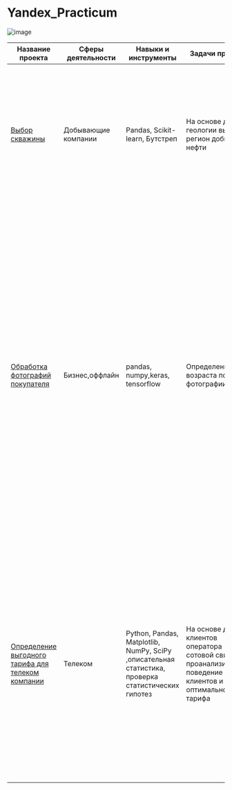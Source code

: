 

# Yandex_Practicum

![image](https://user-images.githubusercontent.com/99074177/235997371-83c300d3-a976-47f7-b927-3b1381963c3a.png)



| Название проекта  | Сферы деятельности | Навыки и инструменты | Задачи проекта | Описание проекта | Ключевы слова проекта| 
| ----------------- | ------------------ | -------------------- | -------------- | ---------------- | -------------------- | 
| [Выбор скважины](https://github.com/NikMaNik/Yandex_Practicum/tree/main/Choosing-a-location-for-a-well) | Добывающие компании |Pandas, Scikit-learn, Бутстреп |На основе данных геологии выбрать регион добычи нефти |  Определение наиболее выгодного региона нефтедобычи: Характеристики для каждой скважины в регионе уже известны. Постройте модель для определения региона, где добыча принесёт наибольшую прибыль.| Регрессия, разработка бизнес-модели, бутстреп| 
|  [ Обработка фотографий покупателя](https://github.com/NikMaNik/Yandex_Practicum/tree/main/%D0%9E%D0%B1%D1%80%D0%B0%D0%B1%D0%BE%D1%82%D0%BA%D0%B0%20%D1%84%D0%BE%D1%82%D0%BE%D0%B3%D1%80%D0%B0%D1%84%D0%B8%D0%B9%20%D0%BF%D0%BE%D0%BA%D1%83%D0%BF%D0%B0%D1%82%D0%B5%D0%BB%D1%8F)|Бизнес,оффлайн|pandas, numpy,keras, tensorflow|Определение возраста по фотографии|Сетевой супермаркет внедряет систему компьютерного зрения для обработки фотографий покупателей. Фотофиксация в прикассовой зоне поможет определять возраст клиентов, чтобы анализировать покупки и предлагать товары, которые могут заинтересовать покупателей этой возрастной группы и контролировать добросовестность кассиров при продаже алкоголя. Строится модель, которая по фотографии определит приблизительный возраст человека. В вашем распоряжении набор фотографий людей с указанием возраста.|обработка изображений, нейронные сети| 
|[Определение выгодного тарифа для телеком компании](https://github.com/NikMaNik/Yandex_Practicum/tree/main/Choosing-a-location-for-a-well)|Телеком |Python, Pandas, Matplotlib, NumPy, SciPy ,описательная статистика, проверка статистических гипотез|На основе данных клиентов оператора сотовой связи проанализировать поведение клиентов и поиск оптимального тарифа | Проведен предварительный анализ использования тарифов на выборке клиентов, проанализировано поведение клиентов при использовании услуг оператора и рекомендованы оптимальные наборы услуг для пользователей. Проведена предобработка данных, их анализ. Проверены гипотезы о различии выручки абонентов разных тарифов и различии выручки абонентов из Москвы и других регионов.|обработка данных, histogram, boxplot, статистический тест, критерий Стьюдента|

